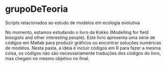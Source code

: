 # grupoDeTeoria
Scripts relacionados ao estudo de modelos em ecologia evolutiva

No momento, estamos estudando o livro da Kokko (Modelling for field bioogists and other interesting people).
Este livro apresenta uma série de códigos em Matlab para produzir gráficos ou encontrar soluções numéricas
de modelos. Nesta pasta, a ideia é incluir códigos em R para fazer a mesma coisa, os códigos não são
necessariamente traduções dos códigos do livro, mas chegam no mesmo objetivo no final.
